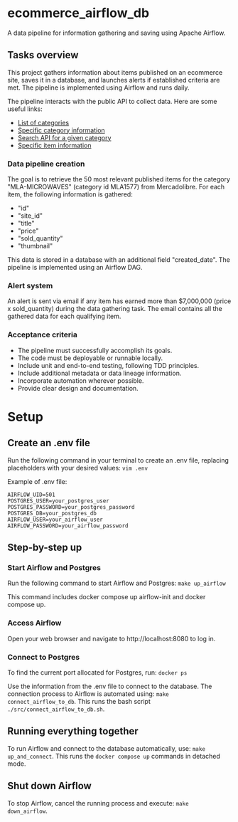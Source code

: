 # ecommerce_airflow_db
A data pipeline for information gathering and saving using Apache Airflow.

## Tasks overview

This project gathers information about items published on an ecommerce site, saves it in a database, and launches alerts if established criteria are met. The pipeline is implemented using Airflow and runs daily.

The pipeline interacts with the public API to collect data. Here are some useful links:
- [List of categories](https://api.mercadolibre.com/sites/MLA/categories)
- [Specific category information](https://api.mercadolibre.com/categories/MLA1577)
- [Search API for a given category](https://api.mercadolibre.com/sites/MLA/search?category=MLA1577#json)
- [Specific item information](https://api.mercadolibre.com/items/MLA830173972)

### Data pipeline creation
The goal is to retrieve the 50 most relevant published items for the category "MLA-MICROWAVES" (category id MLA1577) from Mercadolibre. For each item, the following information is gathered:
- "id"
- "site\_id"
- "title"
- "price"
- "sold\_quantity"
- "thumbnail"

This data is stored in a database with an additional field "created\_date". The pipeline is implemented using an Airflow DAG.

### Alert system
An alert is sent via email if any item has earned more than $7,000,000 (price x sold\_quantity) during the data gathering task. The email contains all the gathered data for each qualifying item.

### Acceptance criteria
- The pipeline must successfully accomplish its goals.
- The code must be deployable or runnable locally.
- Include unit and end-to-end testing, following TDD principles.
- Include additional metadata or data lineage information.
- Incorporate automation wherever possible.
- Provide clear design and documentation.


# Setup

## Create an .env file
Run the following command in your terminal to create an .env file, replacing placeholders with your desired values: `vim .env`

Example of .env file:
```
AIRFLOW_UID=501
POSTGRES_USER=your_postgres_user
POSTGRES_PASSWORD=your_postgres_password
POSTGRES_DB=your_postgres_db
AIRFLOW_USER=your_airflow_user
AIRFLOW_PASSWORD=your_airflow_password
```
## Step-by-step up
### Start Airflow and Postgres
Run the following command to start Airflow and Postgres: `make up_airflow`

This command includes docker compose up airflow-init and docker compose up.

### Access Airflow
Open your web browser and navigate to http://localhost:8080 to log in.

### Connect to Postgres
To find the current port allocated for Postgres, run: `docker ps`

Use the information from the .env file to connect to the database. The connection process to Airflow is automated using: `make connect_airflow_to_db`. This runs the bash script `./src/connect_airflow_to_db.sh`.

## Running everything together
To run Airflow and connect to the database automatically, use: `make up_and_connect`. This runs the `docker compose up` commands in detached mode.

## Shut down Airflow
To stop Airflow, cancel the running process and execute: `make down_airflow`.

